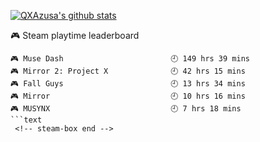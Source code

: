 [![QXAzusa's github stats](https://github-readme-stats.vercel.app/api?username=QXAzusa&count_private=false&show_icons=true&&bg_color=30,165880,169c5a&title_color=fff&text_color=fff)](https://github.com/QXAzusa/)
 <!-- steam-box start -->
🎮 Steam playtime leaderboard<br>
```text
🎮 Muse Dash                        🕘 149 hrs 39 mins
🎮 Mirror 2: Project X              🕘 42 hrs 15 mins
🎮 Fall Guys                        🕘 13 hrs 34 mins
🎮 Mirror                           🕘 10 hrs 16 mins
🎮 MUSYNX                           🕘 7 hrs 18 mins
```text
 <!-- steam-box end -->
 
